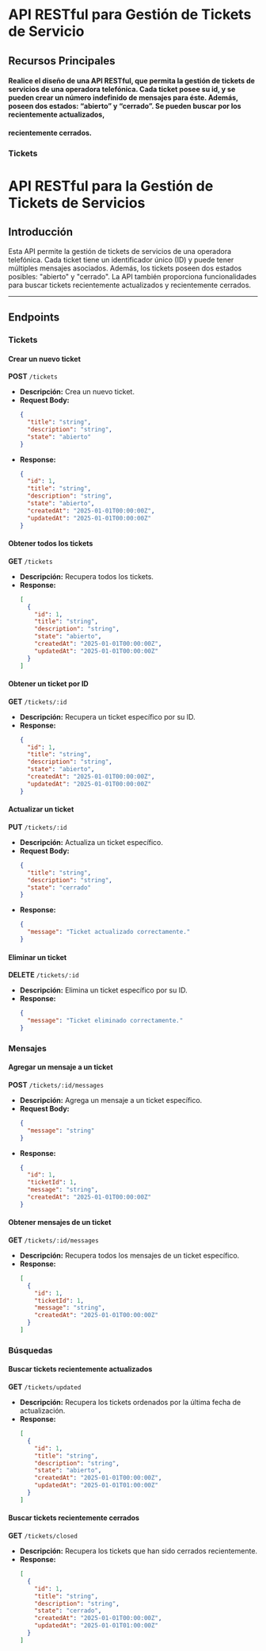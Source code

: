 # API RESTful para Gestión de Tickets de Servicio

## Recursos Principales
#### Realice el diseño de una API RESTful, que permita la gestión de tickets de servicios de una operadora telefónica. Cada ticket posee su id, y se pueden crear un número indefinido de mensajes para éste. Además, poseen dos estados: “abierto” y “cerrado”. Se pueden buscar por los recientemente actualizados,
#### recientemente cerrados.
### Tickets

# API RESTful para la Gestión de Tickets de Servicios

## Introducción
Esta API permite la gestión de tickets de servicios de una operadora telefónica. Cada ticket tiene un identificador único (ID) y puede tener múltiples mensajes asociados. Además, los tickets poseen dos estados posibles: "abierto" y "cerrado". La API también proporciona funcionalidades para buscar tickets recientemente actualizados y recientemente cerrados.

---

## Endpoints

### **Tickets**

#### Crear un nuevo ticket
**POST** `/tickets`

- **Descripción:** Crea un nuevo ticket.
- **Request Body:**
  ```json
  {
    "title": "string",
    "description": "string",
    "state": "abierto"
  }
  ```
- **Response:**
  ```json
  {
    "id": 1,
    "title": "string",
    "description": "string",
    "state": "abierto",
    "createdAt": "2025-01-01T00:00:00Z",
    "updatedAt": "2025-01-01T00:00:00Z"
  }
  ```

#### Obtener todos los tickets
**GET** `/tickets`

- **Descripción:** Recupera todos los tickets.
- **Response:**
  ```json
  [
    {
      "id": 1,
      "title": "string",
      "description": "string",
      "state": "abierto",
      "createdAt": "2025-01-01T00:00:00Z",
      "updatedAt": "2025-01-01T00:00:00Z"
    }
  ]
  ```

#### Obtener un ticket por ID
**GET** `/tickets/:id`

- **Descripción:** Recupera un ticket específico por su ID.
- **Response:**
  ```json
  {
    "id": 1,
    "title": "string",
    "description": "string",
    "state": "abierto",
    "createdAt": "2025-01-01T00:00:00Z",
    "updatedAt": "2025-01-01T00:00:00Z"
  }
  ```

#### Actualizar un ticket
**PUT** `/tickets/:id`

- **Descripción:** Actualiza un ticket específico.
- **Request Body:**
  ```json
  {
    "title": "string",
    "description": "string",
    "state": "cerrado"
  }
  ```
- **Response:**
  ```json
  {
    "message": "Ticket actualizado correctamente."
  }
  ```

#### Eliminar un ticket
**DELETE** `/tickets/:id`

- **Descripción:** Elimina un ticket específico por su ID.
- **Response:**
  ```json
  {
    "message": "Ticket eliminado correctamente."
  }
  ```

### **Mensajes**

#### Agregar un mensaje a un ticket
**POST** `/tickets/:id/messages`

- **Descripción:** Agrega un mensaje a un ticket específico.
- **Request Body:**
  ```json
  {
    "message": "string"
  }
  ```
- **Response:**
  ```json
  {
    "id": 1,
    "ticketId": 1,
    "message": "string",
    "createdAt": "2025-01-01T00:00:00Z"
  }
  ```

#### Obtener mensajes de un ticket
**GET** `/tickets/:id/messages`

- **Descripción:** Recupera todos los mensajes de un ticket específico.
- **Response:**
  ```json
  [
    {
      "id": 1,
      "ticketId": 1,
      "message": "string",
      "createdAt": "2025-01-01T00:00:00Z"
    }
  ]
  ```

### **Búsquedas**

#### Buscar tickets recientemente actualizados
**GET** `/tickets/updated`

- **Descripción:** Recupera los tickets ordenados por la última fecha de actualización.
- **Response:**
  ```json
  [
    {
      "id": 1,
      "title": "string",
      "description": "string",
      "state": "abierto",
      "createdAt": "2025-01-01T00:00:00Z",
      "updatedAt": "2025-01-01T01:00:00Z"
    }
  ]
  ```

#### Buscar tickets recientemente cerrados
**GET** `/tickets/closed`

- **Descripción:** Recupera los tickets que han sido cerrados recientemente.
- **Response:**
  ```json
  [
    {
      "id": 1,
      "title": "string",
      "description": "string",
      "state": "cerrado",
      "createdAt": "2025-01-01T00:00:00Z",
      "updatedAt": "2025-01-01T01:00:00Z"
    }
  ]
  ```
        